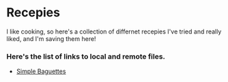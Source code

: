 # Recepies
I like cooking, so here's a collection of differnet recepies I've tried and really liked, and I'm saving them here!


### Here's the list of links to local and remote files.
+ [Simple Baguettes](./rec/baguettes)